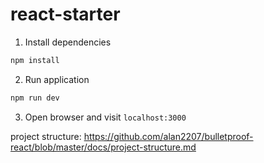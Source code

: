 # react-starter

1. Install dependencies

```bash
npm install
```

2. Run application

```bash
npm run dev
```

3. Open browser and visit `localhost:3000`

project structure: https://github.com/alan2207/bulletproof-react/blob/master/docs/project-structure.md
